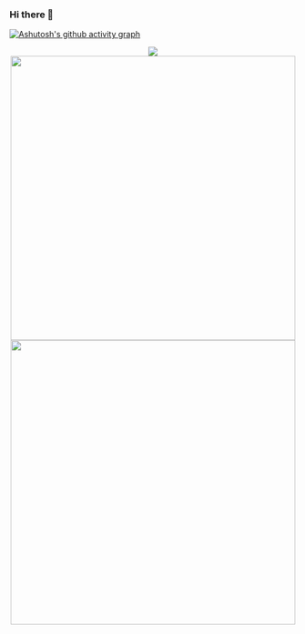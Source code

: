 ### Hi there 👋
[![Ashutosh's github activity graph](https://github-readme-activity-graph.cyclic.app/graph?username=zhuzhouyue123&theme=xcode)](https://github.com/zhuzhouyue123/github-readme-activity-graph)

<div align=center><img src="https://quotes-github-readme.vercel.app/api?type=horizontal&theme=dark" ></div>

<div align=center>
<img src="https://github-readme-stats.vercel.app/api?username=zhuzhouyue123&show_icons=true&theme=tokyonight" width=500px>
<br>
<img src="https://github-readme-stats.vercel.app/api/top-langs/?username=zhuzhouyue123&show_icons=true&theme=tokyonight&layout=compact" width=500px>
</div>

<!--
**zhuzhouyue123/zhuzhouyue123** is a ✨ _special_ ✨ repository because its `README.md` (this file) appears on your GitHub profile.

Here are some ideas to get you started:

- 🔭 I’m currently working on ...
- 🌱 I’m currently learning ...
- 👯 I’m looking to collaborate on ...
- 🤔 I’m looking for help with ...
- 💬 Ask me about ...
- 📫 How to reach me: ...
- 😄 Pronouns: ...
- ⚡ Fun fact: ...
-->
